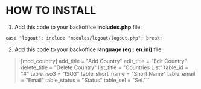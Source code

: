 # HOW TO INSTALL

1. Add this code to your backoffice **includes.php** file:

``case "logout": include "modules/logout/logout.php"; break;``

2. Add this code to your backoffice **language (eg.: en.ini)** file:

> [mod_country]
> add_title = "Add Country"
> edit_title = "Edit Country"
> delete_title = "Delete Country"
> list_title = "Countries List"
> table_id = "#"
> table_iso3 = "ISO3"
> table_short_name = "Short Name"
> table_email = "Email"
> table_status = "Status"
> table_sel = "Sel."``